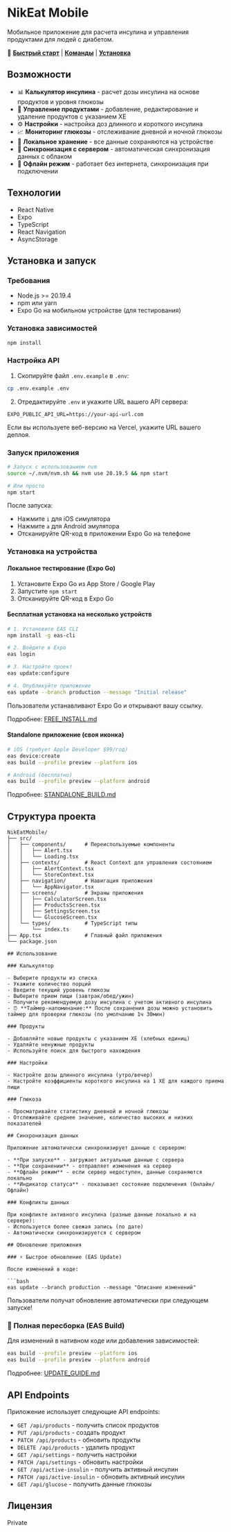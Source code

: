 # NikEat Mobile

Мобильное приложение для расчета инсулина и управления продуктами для людей с диабетом.

📖 **[Быстрый старт](./QUICK_START.md)** | **[Команды](./COMMANDS.md)** | **[Установка](./SETUP.md)**

## Возможности

- 📊 **Калькулятор инсулина** - расчет дозы инсулина на основе продуктов и уровня глюкозы
- 🍎 **Управление продуктами** - добавление, редактирование и удаление продуктов с указанием ХЕ
- ⚙️ **Настройки** - настройка доз длинного и короткого инсулина
- 📈 **Мониторинг глюкозы** - отслеживание дневной и ночной глюкозы
- 💾 **Локальное хранение** - все данные сохраняются на устройстве
- 🔄 **Синхронизация с сервером** - автоматическая синхронизация данных с облаком
- 📴 **Офлайн режим** - работает без интернета, синхронизация при подключении

## Технологии

- React Native
- Expo
- TypeScript
- React Navigation
- AsyncStorage

## Установка и запуск

### Требования

- Node.js >= 20.19.4
- npm или yarn
- Expo Go на мобильном устройстве (для тестирования)

### Установка зависимостей

```bash
npm install
```

### Настройка API

1. Скопируйте файл `.env.example` в `.env`:
```bash
cp .env.example .env
```

2. Отредактируйте `.env` и укажите URL вашего API сервера:
```
EXPO_PUBLIC_API_URL=https://your-api-url.com
```

Если вы используете веб-версию на Vercel, укажите URL вашего деплоя.

### Запуск приложения

```bash
# Запуск с использованием nvm
source ~/.nvm/nvm.sh && nvm use 20.19.5 && npm start

# Или просто
npm start
```

После запуска:
- Нажмите `i` для iOS симулятора
- Нажмите `a` для Android эмулятора
- Отсканируйте QR-код в приложении Expo Go на телефоне

### Установка на устройства

#### Локальное тестирование (Expo Go)

1. Установите Expo Go из App Store / Google Play
2. Запустите `npm start`
3. Отсканируйте QR-код в Expo Go

#### Бесплатная установка на несколько устройств

```bash
# 1. Установите EAS CLI
npm install -g eas-cli

# 2. Войдите в Expo
eas login

# 3. Настройте проект
eas update:configure

# 4. Опубликуйте приложение
eas update --branch production --message "Initial release"
```

Пользователи устанавливают Expo Go и открывают вашу ссылку.

Подробнее: [FREE_INSTALL.md](./FREE_INSTALL.md)

#### Standalone приложение (своя иконка)

```bash
# iOS (требует Apple Developer $99/год)
eas device:create
eas build --profile preview --platform ios

# Android (бесплатно)
eas build --profile preview --platform android
```

Подробнее: [STANDALONE_BUILD.md](./STANDALONE_BUILD.md)

## Структура проекта

```
NikEatMobile/
├── src/
│   ├── components/      # Переиспользуемые компоненты
│   │   ├── Alert.tsx
│   │   └── Loading.tsx
│   ├── contexts/        # React Context для управления состоянием
│   │   ├── AlertContext.tsx
│   │   └── StoreContext.tsx
│   ├── navigation/      # Навигация приложения
│   │   └── AppNavigator.tsx
│   ├── screens/         # Экраны приложения
│   │   ├── CalculatorScreen.tsx
│   │   ├── ProductsScreen.tsx
│   │   ├── SettingsScreen.tsx
│   │   └── GlucoseScreen.tsx
│   └── types/           # TypeScript типы
│       └── index.ts
├── App.tsx              # Главный файл приложения
└── package.json

## Использование

### Калькулятор

- Выберите продукты из списка
- Укажите количество порций
- Введите текущий уровень глюкозы
- Выберите прием пищи (завтрак/обед/ужин)
- Получите рекомендуемую дозу инсулина с учетом активного инсулина
- ⏰ **Таймер-напоминание:** После сохранения дозы можно установить таймер для проверки глюкозы (по умолчанию 1ч 30мин)

### Продукты

- Добавляйте новые продукты с указанием ХЕ (хлебных единиц)
- Удаляйте ненужные продукты
- Используйте поиск для быстрого нахождения

### Настройки

- Настройте дозы длинного инсулина (утро/вечер)
- Настройте коэффициенты короткого инсулина на 1 ХЕ для каждого приема пищи

### Глюкоза

- Просматривайте статистику дневной и ночной глюкозы
- Отслеживайте среднее значение, количество высоких и низких показателей

## Синхронизация данных

Приложение автоматически синхронизирует данные с сервером:

- **При запуске** - загружает актуальные данные с сервера
- **При сохранении** - отправляет изменения на сервер
- **Офлайн режим** - если сервер недоступен, данные сохраняются локально
- **Индикатор статуса** - показывает состояние подключения (Онлайн/Офлайн)

### Конфликты данных

При конфликте активного инсулина (разные данные локально и на сервере):
- Используется более свежая запись (по дате)
- Автоматически синхронизируется с сервером

## Обновление приложения

### ⚡ Быстрое обновление (EAS Update)

После изменений в коде:

```bash
eas update --branch production --message "Описание изменений"
```

Пользователи получат обновление автоматически при следующем запуске!

### 🔨 Полная пересборка (EAS Build)

Для изменений в нативном коде или добавления зависимостей:

```bash
eas build --profile preview --platform ios
eas build --profile preview --platform android
```

Подробнее: [UPDATE_GUIDE.md](./UPDATE_GUIDE.md)

## API Endpoints

Приложение использует следующие API endpoints:

- `GET /api/products` - получить список продуктов
- `PUT /api/products` - создать продукт
- `PATCH /api/products` - обновить продукты
- `DELETE /api/products` - удалить продукт
- `GET /api/settings` - получить настройки
- `PATCH /api/settings` - обновить настройки
- `GET /api/active-insulin` - получить активный инсулин
- `PATCH /api/active-insulin` - обновить активный инсулин
- `GET /api/glucose` - получить данные глюкозы

## Лицензия

Private
